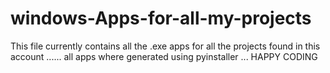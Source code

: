 # windows-Apps-for-all-my-projects
This file currently contains all the .exe apps for all the projects found in this account ...... all apps where generated using pyinstaller ... HAPPY CODING 
